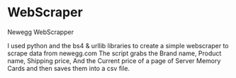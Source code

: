 # WebScraper
Newegg WebScrapper

I used python and the bs4 & urllib libraries to create a simple webscraper to scrape data from newegg.com
The script grabs the Brand name, Product name, Shipping price, And the Current price of a page of Server Memory Cards
and then saves them into a csv file.
